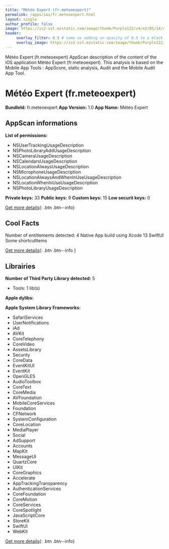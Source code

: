```yaml
---
title: "Météo Expert (fr.meteoexpert)"
permalink: /apps/ios/fr.meteoexpert.html
layout: single
author_profile: false
image: https://is2-ssl.mzstatic.com/image/thumb/Purple122/v4/e2/85/14/e285144b-e0af-4cda-1278-2cce94f2ac0d/AppIcon-1x_U007emarketing-0-7-0-85-220.png/512x512bb.jpg
header: 
     overlay_filter: 0.5 # same as adding an opacity of 0.5 to a black background
     overlay_image: https://is2-ssl.mzstatic.com/image/thumb/Purple122/v4/e2/85/14/e285144b-e0af-4cda-1278-2cce94f2ac0d/AppIcon-1x_U007emarketing-0-7-0-85-220.png/512x512bb.jpg
---
```

Météo Expert (fr.meteoexpert) AppScan description of the content of the iOS application Météo Expert (fr.meteoexpert). This analysis is based on the Mobile App Tools : AppScore, static analysis, Audit and the Mobile Audit App Tool.

# Météo Expert (fr.meteoexpert)

**BundleId:** fr.meteoexpert
**App Version:** 1.0
**App Name:** Météo Expert


## AppScan informations 

**List of permissions:** 
- NSUserTrackingUsageDescription
- NSPhotoLibraryAddUsageDescription
- NSCameraUsageDescription
- NSCalendarsUsageDescription
- NSLocationAlwaysUsageDescription
- NSMicrophoneUsageDescription
- NSLocationAlwaysAndWhenInUseUsageDescription
- NSLocationWhenInUseUsageDescription
- NSPhotoLibraryUsageDescription
  
  
**Private keys:** 33
**Public keys:** 9
**Custom keys:** 15
**Low securit keys:** 0
  
[Get more details](/pricing.html){: .btn .btn--info}

## Cool Facts

Number of entitlements detected: 4
Native App
build using Xcode 13
SwiftUI
Some shortcutItems 
  
[Get more details](/pricing.html){: .btn .btn--info }

## Librairies 
**Number of Third Party Library detected:** 5
- Tools: 1 lib(s)


**Apple dylibs:**


**Apple System Library Frameworks:**
- SafariServices
- UserNotifications
- iAd
- AVKit
- CoreTelephony
- CoreVideo
- AssetsLibrary
- Security
- CoreData
- EventKitUI
- EventKit
- OpenGLES
- AudioToolbox
- CoreText
- CoreMedia
- AVFoundation
- MobileCoreServices
- Foundation
- CFNetwork
- SystemConfiguration
- CoreLocation
- MediaPlayer
- Social
- AdSupport
- Accounts
- MapKit
- MessageUI
- QuartzCore
- UIKit
- CoreGraphics
- Accelerate
- AppTrackingTransparency
- AuthenticationServices
- CoreFoundation
- CoreMotion
- CoreServices
- CoreSpotlight
- JavaScriptCore
- StoreKit
- SwiftUI
- WebKit


  
[Get more details](/pricing.html){: .btn .btn--info}

